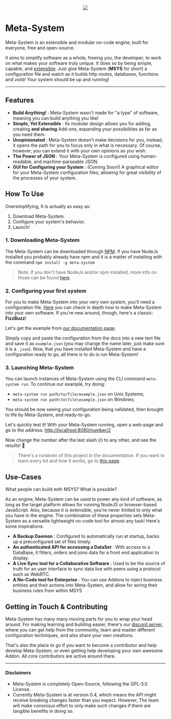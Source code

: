 <p align="center">
  <img src="https://github.com/mapikit/meta-system/assets/13098424/e520d2e4-229a-4b21-a146-317f26335623">
</p>

# Meta-System
Meta-System is an extensible and modular no-code engine, built for everyone, free and open-source.

It aims to simplify software as a whole, freeing you, the developer, to work on what makes your software truly unique. It does so by being simple, capable, and [extensible](https://mapikit.github.io/meta-system-docs/docs/api-docs/architecture/extending-functionality): Just give Meta-System (**MSYS** for short) a configuration file and watch as it builds http routes, databases, functions and *voilà!* Your system should be up and running!

-----
## Features
- **Build Anything!** : Meta-System wasn't made for "a type" of software, meaning you can build anything you like!
- **Simple, Yet Extensible** : Its modular design allows you for adding, creating **and sharing** Add-ons, expanding your possibilities as far as you need them.
- **Unopinionated** : Meta-System doesn't make decisions for you, instead, it opens the path for you to focus only in what is necessary. Of course, however, you can extend it with your own opinions as you wish.
- **The Power of JSON** : Your Meta-System is configured using human-readable, and machine-parseable JSON.
- **GUI for Configuring your System** : (Coming Soon!) A graphical editor for your Meta-System configuration files, allowing for great visibility of the processes of your system.

## How To Use
Oversimplifying, It is actually as easy as:
1. Download Meta-System.
2. Configure your system's behavior.
3. Launch!
 
### 1. Downloading Meta-System
The Meta-System can be downloaded through [NPM](https://www.npmjs.com/package/meta-system). If you have NodeJs installed you probably already have npm and it is a matter of installing with the command
`npm install -g meta-system`
> Note: If you don't have NodeJs and/or npm installed, more info on those can be found [here](https://nodejs.org/en/).

### 2. Configuring your first system
For you to make Meta-System into your very own system, you'll need a configuration file. [Here](https://mapikit.github.io/meta-system-docs/docs/api-docs/configuring/basics.md) you can check in depth how to make Meta-System into your own software. If you're new around, though, here's a classic:  **FizzBuzz**!

Let's get the example from [our documentation page](https://mapikit.github.io/meta-system-docs/docs/api-docs/getting-started#2-configuring-your-first-system).


Simply copy and paste the configuration from the docs into a new text file and save it as `example.json` (you may change the name later, just make sure it is a `.json`).
Now, that you have installed Meta-System and have a configuration ready to go, all there is to do is run Meta-System!

### 3. Launching Meta-System
You can launch instances of Meta-System using the CLI command `meta-system run`. To continue our example, try doing:

- `meta-system run path/to/file/example.json` on Unix Systems;
- `meta-system run path\to\file\example.json` on Windows;

You should be now seeing your configuration being validated, then brought to life by Meta-System, and ready-to-go.

Let's quickly test it! With your Meta-System running, open a web-page and go to the address: [http://localhost:8080/number/2](http://localhost:8080/number/2)

Now change the number after the last slash (/) to any other, and see the results! 🚀

> There's a rundown of this project in the documentation. If you want to learn every bit and how it works, go to [this page](https://mapikit.github.io/meta-system-docs/docs/tutorials/fizz-buzz).

## Use-Cases
What people can build with MSYS? What is possible?

As an engine, Meta-System can be used to power any kind of software, as long as the target platform allows for running NodeJS or browser-based JavaScript.
Also, because it is extensible, you're never limited to only what you have in the engine. The combination of these properties sets Meta-System as a versatile lightweight no-code tool for almost any task! Here's some inspirations:
- **A Backup Daemon** : Configured to automatically run at startup, backs up a preconfigured set of files timely.
- **An authenticated API for accessing a DataSet** : With access to a DataBase, it filters, orders and joins data for a front end application to display.
- **A Live Sync tool for a Collaborative Software** : Used to be the source of truth for an user interface to sync data live with peers using a protocol such as WebRTC.
- **A No-Code tool for Enterprise** : You can use Addons to inject business entities and their actions into Meta-System, and allow for wiring their business rules from within MSYS

## Getting in Touch & Contributing
Meta-System has many many moving parts for you to wrap your head around. For making learning and building easier, there's our [discord server](https://discord.gg/ndGsnbTW7V), where you can get help from the community, learn and master different configuration techniques, and also share your own creations.

That's also the place to go if you want to become a contributor and help develop Meta-System, or even getting help developing your own awesome Addon. All core contributors are active around there.

--------

#### Disclaimers
- Meta-System is completely Open-Source, following the GPL-3.0 License.
- Currently Meta-System is at version 0.4, which means the API might receive breaking changes faster than you expect. However, The team will make conscious effort to only make such changes if there are tangible benefits in doing so.

